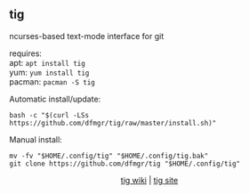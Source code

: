 ## tig  
  
ncurses-based text-mode interface for git  
  
requires:    
apt: ```apt install tig```  
yum: ```yum install tig```  
pacman: ```pacman -S tig```  
  
Automatic install/update:
```
bash -c "$(curl -LSs https://github.com/dfmgr/tig/raw/master/install.sh)"
```
Manual install:
```
mv -fv "$HOME/.config/tig" "$HOME/.config/tig.bak"
git clone https://github.com/dfmgr/tig "$HOME/.config/tig"
```
  
  
<p align=center>
  <a href="https://github.com/jonas/tig/wiki" target="_blank">tig wiki</a>  |  
  <a href="https://jonas.github.io/tig" target="_blank">tig site</a>
</p>  
